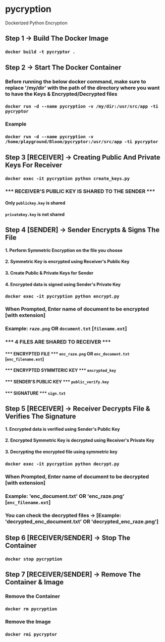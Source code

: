 # pycryption
Dockerized Python Encryption

## Step 1 -> Build The Docker Image

### `docker build -t pycryptor .`

## Step 2 -> Start The Docker Container


### Before running the below docker command, make sure to replace '/my/dir' with the path of the directory where you want to have the Keys & Encrypted/Decrypted files
### `docker run -d --name pycryption -v /my/dir:/usr/src/app -ti pycryptor`
### Example 
### `docker run -d --name pycryption -v /home/playground/Bloom/pycryptor:/usr/src/app -ti pycryptor`


## Step 3 [RECEIVER] -> Creating Public And Private Keys For Receiver

### `docker exec -it pycryption python create_keys.py`

### *** RECEIVER'S PUBLIC KEY IS SHARED TO THE SENDER ***
#### Only `publickey.key` is shared
#### `privatekey.key` is not shared 

## Step 4 [SENDER] -> Sender Encrypts & Signs The File

#### 1. Perform Symmetric Encryption on the file you choose
#### 2. Symmetric Key is encrypted using Receiver's Public Key
#### 3. Create Public & Private Keys for Sender
#### 4. Encrypted data is signed using Sender's Private Key

### `docker exec -it pycryption python encrypt.py`
### When Prompted, Enter name of document to be encrypted [with extension] 
### Example: `raze.png` OR `document.txt`  [`filename.ext`]

### *** 4 FILES ARE SHARED TO RECEIVER ***
#### *** ENCRYPTED FILE ***  `enc_raze.png` OR `enc_document.txt` [`enc_filename.ext`]
#### *** ENCRYPTED SYMMTERIC KEY *** `encrypted_key`
#### *** SENDER'S PUBLIC KEY *** `public_verify.key`
#### *** SIGNATURE *** `sign.txt`

## Step 5 [RECEIVER] -> Receiver Decrypts File & Verifies The Signature

#### 1. Encrypted data is verified using Sender's Public Key
#### 2. Encrypted Symmetric Key is decrypted using Receiver's Private Key
#### 3. Decrypting the encrypted file using symmetric key

### `docker exec -it pycryption python decrypt.py`
### When Prompted, Enter name of document to be decrypted [with extension] 
### Example: 'enc_document.txt' OR 'enc_raze.png' [`enc_filename.ext`]

### You can check the decrypted files -> [Example: 'decrypted_enc_document.txt' OR 'decrypted_enc_raze.png']

## Step 6 [RECEIVER/SENDER] -> Stop The Container 
### `docker stop pycryption`

## Step 7 [RECEIVER/SENDER] -> Remove The Container & Image
### Remove the Container
### `docker rm pycryption`

### Remove the Image
### `docker rmi pycryptor`
